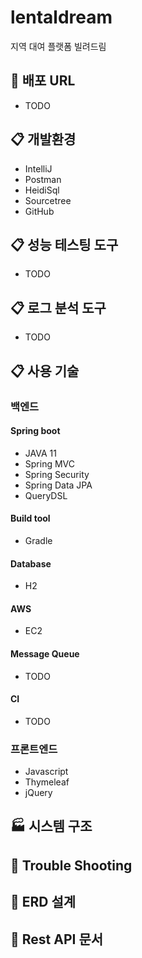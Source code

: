 # lentaldream
지역 대여 플랫폼 빌려드림
## :link: 배포 URL
* TODO


## :clipboard: 개발환경
* IntelliJ
* Postman
* HeidiSql
* Sourcetree
* GitHub

## :clipboard: 성능 테스팅 도구
* TODO

## :clipboard: 로그 분석 도구
* TODO


## :clipboard: 사용 기술
### 백엔드
#### Spring boot
* JAVA 11
* Spring MVC
* Spring Security
* Spring Data JPA
* QueryDSL

#### Build tool
* Gradle

#### Database
* H2

#### AWS
* EC2

#### Message Queue
* TODO

#### CI
* TODO

### 프론트엔드
* Javascript
* Thymeleaf
* jQuery


## :factory: 시스템 구조


## :link: Trouble Shooting
 
## :link: ERD 설계

## :link: Rest API 문서
